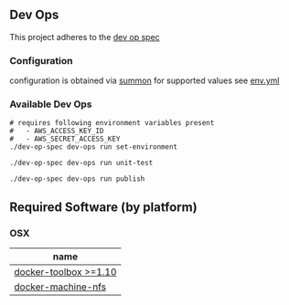 ## Dev Ops

This project adheres to the [dev op spec](http://devopspec.com/)

### Configuration
configuration is obtained via [summon](http://conjurinc.github.io/summon/)
for supported values see [env.yml](.dev-op-spec/dev-ops/set-environment/env.yml)

### Available Dev Ops

```shell
# requires following environment variables present
#   - AWS_ACCESS_KEY_ID
#   - AWS_SECRET_ACCESS_KEY
./dev-op-spec dev-ops run set-environment
```

```shell
./dev-op-spec dev-ops run unit-test
```

```shell
./dev-op-spec dev-ops run publish
```

## Required Software (by platform)

### OSX
|name|
|---|
|[docker-toolbox >=1.10](https://www.docker.com/products/docker-toolbox)|
|[docker-machine-nfs](https://github.com/adlogix/docker-machine-nfs)|
